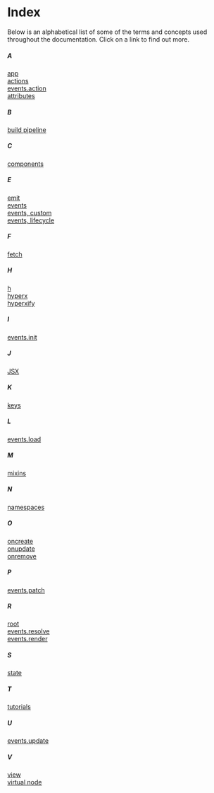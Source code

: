 # Index

Below is an alphabetical list of some of the terms and concepts used throughout the documentation. Click on a link to find out more.

##### A
[app](/docs/api.md#app)<br>
[actions](/docs/actions.md)<br>
[events.action](/docs/api.md#action)<br>
[attributes](/docs/virtual-nodes.md#data-attributes)<br>

##### B
[build pipeline](/docs/getting-started.md#build-pipeline)<br>

##### C
[components](/docs/components.md)<br>

##### E
[emit](/docs/api.md#emit)<br>
[events](/docs/events.md)<br>
[events, custom](/docs/events.md#custom-events)<br>
[events, lifecycle](/docs/lifecycle-events.md)<br>

##### F
[fetch](https://developer.mozilla.org/en-US/docs/Web/API/Fetch_API)<br>

##### H
[h](/docs/api.md#h)<br>
[hyperx](/docs/hyperx.md)<br>
[hyperxify](https://github.com/substack/hyperxify)<br>

##### I
[events.init](/docs/api.md#init)<br>

##### J
[JSX](/docs/jsx.md)<br>

##### K
[keys](/docs/keys.md)<br>

##### L
[events.load](/docs/api.md#load)<br>

##### M
[mixins](/docs/mixins.md)<br>

##### N
[namespaces](/docs/actions.md#namespaces)<br>

##### O
[oncreate](/docs/lifecycle-events.md#oncreate)<br>
[onupdate](/docs/lifecycle-events.md#onupdate)<br>
[onremove](/docs/lifecycle-events.md#onremove)<br>

##### P
[events.patch](/docs/api.md#patch)<br>

##### R
[root](/docs/api.md#root)<br>
[events.resolve](/docs/api.md#resolve)<br>
[events.render](/docs/api.md#render)<br>

##### S
[state](/docs/state.md)<br>

##### T
[tutorials](/docs/tutorials.md)<br>

##### U
[events.update](/docs/api.md#update)<br>

##### V
[view](/docs/view.md)<br>
[virtual node](/docs/virtual-nodes.md)<br>

